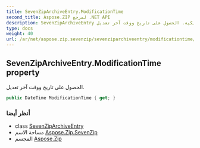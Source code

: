 ```yaml
---
title: SevenZipArchiveEntry.ModificationTime
second_title: Aspose.ZIP لمرجع .NET API
description: SevenZipArchiveEntry ملكية. الحصول على تاريخ ووقت آخر تعديل.
type: docs
weight: 40
url: /ar/net/aspose.zip.sevenzip/sevenziparchiveentry/modificationtime/
---
```

## SevenZipArchiveEntry.ModificationTime property

الحصول على تاريخ ووقت آخر تعديل.

```csharp
public DateTime ModificationTime { get; }
```

### أنظر أيضا

* class [SevenZipArchiveEntry](../)
* مساحة الاسم [Aspose.Zip.SevenZip](../../sevenziparchiveentry/)
* المجسم [Aspose.Zip](../../../)


